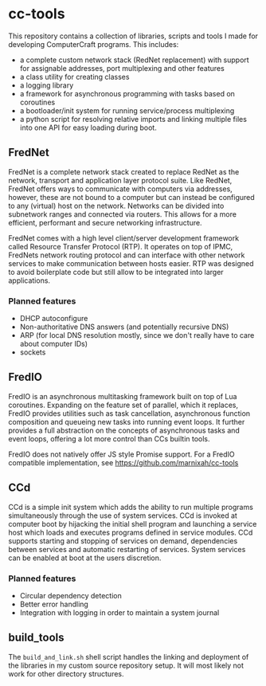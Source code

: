 # cc-tools

This repository contains a collection of libraries, scripts and tools I made for developing ComputerCraft programs.
This includes:
- a complete custom network stack (RedNet replacement) with support for assignable addresses, port multiplexing and other features
- a class utility for creating classes
- a logging library
- a framework for asynchronous programming with tasks based on coroutines
- a bootloader/init system for running service/process multiplexing
- a python script for resolving relative imports and linking multiple files into one API for easy loading during boot.

## FredNet

FredNet is a complete network stack created to replace RedNet as the network, transport and application layer protocol suite.
Like RedNet, FredNet offers ways to communicate with computers via addresses, however, these are not bound to a computer but
can instead be configured to any (virtual) host on the network. Networks can be divided into subnetwork ranges and connected
via routers. This allows for a more efficient, performant and secure networking infrastructure.

FredNet comes with a high level client/server development framework called Resource Transfer Protocol (RTP). It operates on
top of IPMC, FredNets network routing protocol and can interface with other network services to make communication between hosts
easier. RTP was designed to avoid boilerplate code but still allow to be integrated into larger applications.

### Planned features

- DHCP autoconfigure
- Non-authoritative DNS answers (and potentially recursive DNS)
- ARP (for local DNS resolution mostly, since we don't really have to care about computer IDs)
- sockets

## FredIO

FredIO is an asynchronous multitasking framework built on top of Lua coroutines. Expanding on the feature set of parallel, which
it replaces, FredIO provides utilities such as task cancellation, asynchronous function composition and queueing new tasks into
running event loops. It further provides a full abstraction on the concepts of asynchronous tasks and event loops, offering a lot
more control than CCs builtin tools.

FredIO does not natively offer JS style Promise support. For a FredIO compatible implementation, see https://github.com/marnixah/cc-tools
## CCd

CCd is a simple init system which adds the ability to run multiple programs simultaneously through the use of system services.
CCd is invoked at computer boot by hijacking the initial shell program and launching a service host which loads and executes
programs defined in service modules. CCd supports starting and stopping of services on demand, dependencies between services and
automatic restarting of services. System services can be enabled at boot at the users discretion.

### Planned features

- Circular dependency detection
- Better error handling
- Integration with logging in order to maintain a system journal

## build_tools

The `build_and_link.sh` shell script handles the linking and deployment of the libraries in my custom source repository setup. 
It will most likely not work for other directory structures.
